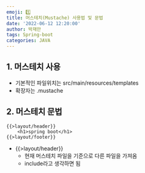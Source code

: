 ```yaml
---
emoji: 1️⃣
title: 머스테치(Mustache) 사용법 및 문법
date: '2022-06-12 12:20:00'
author: 박재만
tags: Spring-boot
categories: JAVA
---
```


## 1. 머스테치 사용
* 기본적인 파일위치는 src/main/resources/templates
* 확장자는 .mustache

## 2. 머스테치 문법
```
{{>layout/header}}
    <h1>spring boot</h1>
{{>layout/footer}}
```
* {{>layout/header}}
    * 현재 머스테치 파일을 기준으로 다른 파일을 가져옴
    * include라고 생각하면 됨

